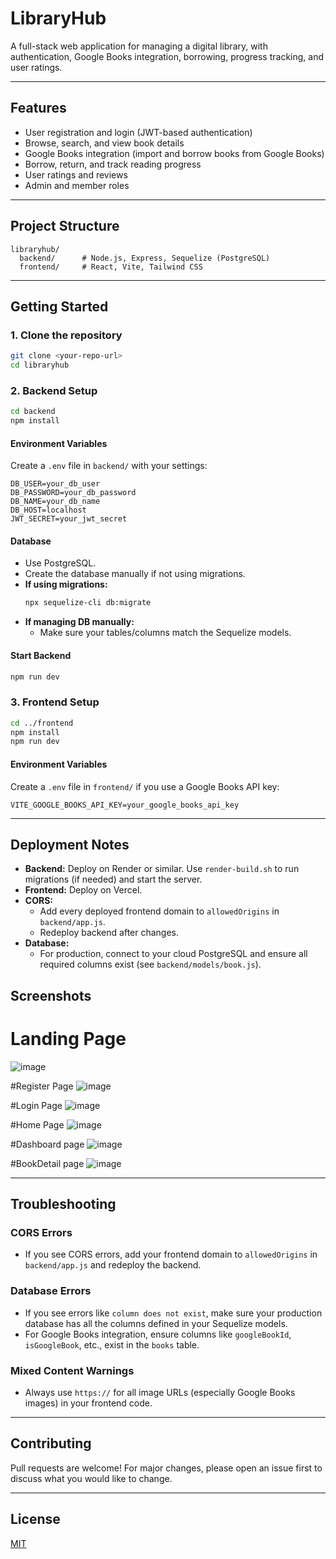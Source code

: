 # LibraryHub

A full-stack web application for managing a digital library, with authentication, Google Books integration, borrowing, progress tracking, and user ratings.

---

## Features
- User registration and login (JWT-based authentication)
- Browse, search, and view book details
- Google Books integration (import and borrow books from Google Books)
- Borrow, return, and track reading progress
- User ratings and reviews
- Admin and member roles

---

## Project Structure

```
libraryhub/
  backend/      # Node.js, Express, Sequelize (PostgreSQL)
  frontend/     # React, Vite, Tailwind CSS
```

---

## Getting Started

### 1. Clone the repository
```sh
git clone <your-repo-url>
cd libraryhub
```

### 2. Backend Setup
```sh
cd backend
npm install
```

#### Environment Variables
Create a `.env` file in `backend/` with your settings:
```
DB_USER=your_db_user
DB_PASSWORD=your_db_password
DB_NAME=your_db_name
DB_HOST=localhost
JWT_SECRET=your_jwt_secret
```

#### Database
- Use PostgreSQL.
- Create the database manually if not using migrations.
- **If using migrations:**
  ```sh
  npx sequelize-cli db:migrate
  ```
- **If managing DB manually:**
  - Make sure your tables/columns match the Sequelize models.

#### Start Backend
```sh
npm run dev
```

### 3. Frontend Setup
```sh
cd ../frontend
npm install
npm run dev
```

#### Environment Variables
Create a `.env` file in `frontend/` if you use a Google Books API key:
```
VITE_GOOGLE_BOOKS_API_KEY=your_google_books_api_key
```

---

## Deployment Notes
- **Backend:** Deploy on Render or similar. Use `render-build.sh` to run migrations (if needed) and start the server.
- **Frontend:** Deploy on Vercel.
- **CORS:**
  - Add every deployed frontend domain to `allowedOrigins` in `backend/app.js`.
  - Redeploy backend after changes.
- **Database:**
  - For production, connect to your cloud PostgreSQL and ensure all required columns exist (see `backend/models/book.js`).

## Screenshots
# Landing Page
![image](https://github.com/user-attachments/assets/f70e8cd0-7222-4ecc-a193-54788415db0b)

#Register Page
![image](https://github.com/user-attachments/assets/6272397b-b3f3-4f88-8669-f604ce35672e)

#Login Page
![image](https://github.com/user-attachments/assets/93f56c28-c0ba-42bf-abd9-038325f03592)

#Home Page
![image](https://github.com/user-attachments/assets/4943e145-5490-43d7-94bb-2bc5926bfddd)

#Dashboard page
![image](https://github.com/user-attachments/assets/864d7cb6-b520-4b6e-b0c2-2466abd888b8)

#BookDetail page
![image](https://github.com/user-attachments/assets/cda58e6f-5c49-43c9-bdc0-024ac7d34979)




---

## Troubleshooting

### CORS Errors
- If you see CORS errors, add your frontend domain to `allowedOrigins` in `backend/app.js` and redeploy the backend.

### Database Errors
- If you see errors like `column does not exist`, make sure your production database has all the columns defined in your Sequelize models.
- For Google Books integration, ensure columns like `googleBookId`, `isGoogleBook`, etc., exist in the `books` table.

### Mixed Content Warnings
- Always use `https://` for all image URLs (especially Google Books images) in your frontend code.

---

## Contributing
Pull requests are welcome! For major changes, please open an issue first to discuss what you would like to change.

---

## License
[MIT](LICENSE)
